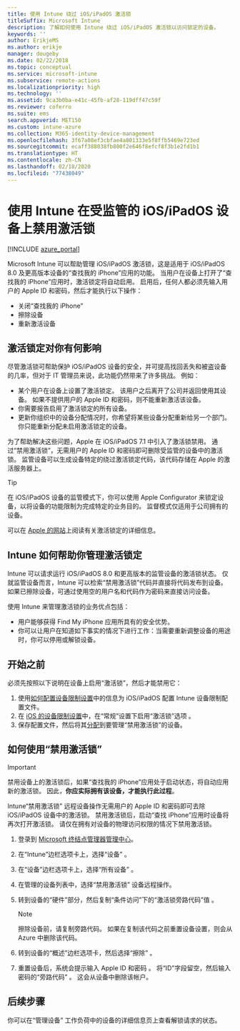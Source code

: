 ```yaml
---
title: 使用 Intune 绕过 iOS/iPadOS 激活锁
titleSuffix: Microsoft Intune
description: 了解如何使用 Intune 绕过 iOS/iPadOS 激活锁以访问锁定的设备。
keywords: ''
author: ErikjeMS
ms.author: erikje
manager: dougeby
ms.date: 02/22/2018
ms.topic: conceptual
ms.service: microsoft-intune
ms.subservice: remote-actions
ms.localizationpriority: high
ms.technology: ''
ms.assetid: 9ca3b0ba-e41c-45fb-af28-119dff47c59f
ms.reviewer: coferro
ms.suite: ems
search.appverid: MET150
ms.custom: intune-azure
ms.collection: M365-identity-device-management
ms.openlocfilehash: 3f67a08ef3cbfae4a801333e5f8ffb5469e723ed
ms.sourcegitcommit: ecaff388038fb800f2e646f8efcf8f3b1e2fd1b1
ms.translationtype: HT
ms.contentlocale: zh-CN
ms.lasthandoff: 02/18/2020
ms.locfileid: "77438049"
---
```

# <a name="disable-activation-lock-on-supervised-iosipados-devices-with-intune"></a>使用 Intune 在受监管的 iOS/iPadOS 设备上禁用激活锁


[!INCLUDE [azure_portal](../includes/azure_portal.md)]

Microsoft Intune 可以帮助管理 iOS/iPadOS 激活锁，这是适用于 iOS/iPadOS 8.0 及更高版本设备的“查找我的 iPhone”应用的功能。 当用户在设备上打开了“查找我的 iPhone”应用时，激活锁定将自动启用。 启用后，任何人都必须先输入用户的 Apple ID 和密码，然后才能执行以下操作：

- 关闭“查找我的 iPhone”
- 擦除设备
- 重新激活设备

## <a name="how-activation-lock-affects-you"></a>激活锁定对你有何影响

尽管激活锁可帮助保护 iOS/iPadOS 设备的安全，并可提高找回丢失和被盗设备的几率，但对于 IT 管理员来说，此功能仍然带来了许多挑战。 例如：

- 某个用户在设备上设置了激活锁定。 该用户之后离开了公司并返回使用其设备。 如果不提供用户的 Apple ID 和密码，则不能重新激活该设备。
- 你需要报告启用了激活锁定的所有设备。
- 更新你组织中的设备分配情况时，你希望将某些设备分配重新给另一个部门。 你只能重新分配未启用激活锁定的设备。

为了帮助解决这些问题，Apple 在 iOS/iPadOS 7.1 中引入了激活锁禁用。 通过“禁用激活锁”，无需用户的 Apple ID 和密码即可删除受监管的设备中的激活锁。 监管设备可以生成设备特定的绕过激活锁定代码，该代码存储在 Apple 的激活服务器上。

>[!TIP]
>在 iOS/iPadOS 设备的监管模式下，你可以使用 Apple Configurator 来锁定设备，以将设备的功能限制为完成特定的业务目的。 监督模式仅适用于公司拥有的设备。

可以在 [Apple 的网站](https://support.apple.com/HT201365)上阅读有关激活锁定的详细信息。

## <a name="how-intune-helps-you-manage-activation-lock"></a>Intune 如何帮助你管理激活锁定
Intune 可以请求运行 iOS/iPadOS 8.0 和更高版本的监管设备的激活锁状态。 仅就监管设备而言，Intune 可以检索“禁用激活锁”代码并直接将代码发布到设备。 如果已擦除设备，可通过使用空的用户名和代码作为密码来直接访问设备。

使用 Intune 来管理激活锁的业务优点包括： 

- 用户能够获得 Find My iPhone 应用所具有的安全优势。
- 你可以让用户在知道如下事实的情况下进行工作：当需要重新调整设备的用途时，你可以停用或解锁设备。

## <a name="before-you-start"></a>开始之前
必须先按照以下说明在设备上启用“激活锁”，然后才能禁用它：

1. 使用[如何配置设备限制设置](/intune-azure/configure-devices/how-to-configure-device-restrictions)中的信息为 iOS/iPadOS 配置 Intune 设备限制配置文件。
2. 在 [iOS 的设备限制设置](../configuration/device-restrictions-ios.md)中，在“常规”设置下启用“激活锁”选项   。
3. 保存配置文件，然后将其[分配](../configuration/device-profile-assign.md)到要管理“禁用激活锁”的设备。


## <a name="how-to-use-disable-activation-lock"></a>如何使用“禁用激活锁”

>[!IMPORTANT]
>禁用设备上的激活锁后，如果“查找我的 iPhone”应用处于启动状态，将自动应用新的激活锁。 因此，**你应实际拥有该设备，才能执行此过程**。

Intune“禁用激活锁”  远程设备操作无需用户的 Apple ID 和密码即可去除 iOS/iPadOS 设备中的激活锁。 禁用激活锁后，启动“查找 iPhone”应用时设备将再次打开激活锁。 请仅在拥有对设备的物理访问权限的情况下禁用激活锁。

1. 登录到 [Microsoft 终结点管理器管理中心](https://go.microsoft.com/fwlink/?linkid=2109431)。
3. 在“Intune”边栏选项卡上，选择“设备”   。
4. 在“设备”边栏选项卡上，选择“所有设备”   。
5. 在管理的设备列表中，选择“禁用激活锁”  设备远程操作。
6. 转到设备的“硬件”部分，然后复制“条件访问”下的“激活锁旁路代码”值   。

    >[!NOTE]
    >擦除设备前，请复制旁路代码。 如果在复制该代码之前重置设备设置，则会从 Azure 中删除该代码。

7. 转到设备的“概述”边栏选项卡，然后选择“擦除”   。
8. 重置设备后，系统会提示输入 Apple ID 和密码   。 将“ID”字段留空，然后输入密码的“旁路代码”    。 这会从设备中删除该帐户。 


## <a name="next-steps"></a>后续步骤

你可以在“管理设备”  工作负荷中的设备的详细信息页上查看解锁请求的状态。
